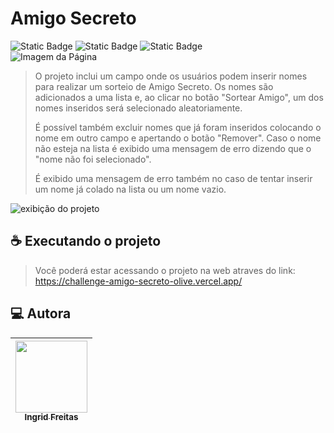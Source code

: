 # Amigo Secreto
<div>
  <img alt="Static Badge" src="https://img.shields.io/badge/JavaScript-yellow">
  <img alt="Static Badge" src="https://img.shields.io/badge/CSS-blue">
  <img alt="Static Badge" src="https://img.shields.io/badge/HTML-orange">
</div>

<img src="assets/Amigo Secreto.png" alt="Imagem da Página">

> O projeto inclui um campo onde os usuários podem inserir nomes para realizar um sorteio de Amigo Secreto. Os nomes são adicionados a uma lista e, ao clicar no botão "Sortear Amigo", um dos nomes inseridos será selecionado aleatoriamente.
> 
> É possível também excluir nomes que já foram inseridos colocando o nome em outro campo e apertando o botão "Remover". Caso o nome não esteja na lista é exibido uma mensagem de erro dizendo que o "nome não foi selecionado".
> 
> É exibido uma mensagem de erro também no caso de tentar inserir um nome já colado na lista ou um nome vazio.

 <img src="assets/amsec.gif" alt="exibição do projeto">

## ☕ Executando o projeto
> Você poderá estar acessando o projeto na web atraves do link:
  https://challenge-amigo-secreto-olive.vercel.app/

## 💻 Autora

| [<img loading="lazy" src="https://avatars.githubusercontent.com/u/61015082?v=4" width=115><br><sub>Ingrid Freitas</sub>](https://github.com/ingridfreitas) |
| :---: |
